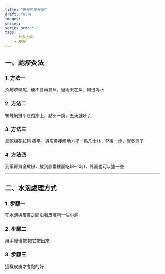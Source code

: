 ```yaml
---
title: "皮膚相關疾病"
draft: false
images:
series: 
series_order: 1
tags:
    - 針灸大成
    - 皮膚
---
```

## 一、皰疹灸法

### 1. 方法一
灸皰疹頭尾，便不會再蔓延，過兩天在灸，到退為止

### 2. 方法二
蜘蛛網攤平在皰疹上，點火一燒，五天就好了

### 3. 方法三
拿乾棉花拉開 攤平，與皮膚接觸地方塗一點凡士林，然後一燒，就乾淨了

### 4. 方法四
到藥房買全蠍粉，放到膠囊裡面吃(8~10g)，外面也可以塗一些

---
## 二、水泡處理方式

### 1. 步驟一
在水泡與皮膚之間沿著皮膚刺一個小洞

### 2. 步驟二
用手慢慢按 把它按出來

### 3. 步驟三
這樣皮膚才會黏的好

